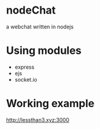 # nodeChat
a webchat written in nodejs

# Using modules
* express
* ejs
* socket.io

# Working example
http://lessthan3.xyz:3000